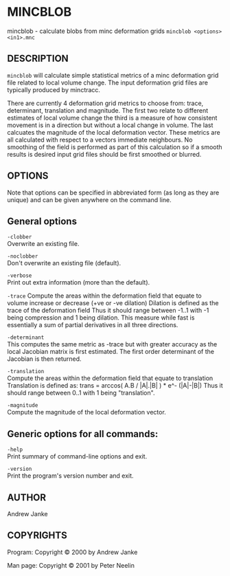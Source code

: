 ---
---
# MINCBLOB

mincblob - calculate blobs from minc deformation grids
`mincblob <options> <in1>.mnc`

## DESCRIPTION

`mincblob` will calculate simple statistical metrics of a minc deformation grid file related to local volume change. The input deformation grid files are typically produced by minctracc.

There are currently 4 deformation grid metrics to choose from: trace, determinant, translation and magnitude. The first two relate to different estimates of local volume change the third is a measure of how consistent movement is in a direction but without a local change in volume. The last calcuates the magnitude of the local deformation vector. These metrics are all calculated with respect to a vectors immediate neighbours. No smoothing of the field is performed as part of this calculation so if a smooth results is desired input grid files should be first smoothed or blurred.

## OPTIONS

Note that options can be specified in abbreviated form (as long as they are unique) and can be given anywhere on the command line.

## General options

`-clobber`  
Overwrite an existing file.

`-noclobber`  
Don't overwrite an existing file (default).

`-verbose`  
Print out extra information (more than the default).

`-trace` Compute the areas within the deformation field that equate to volume increase or decrease (+ve or -ve dilation) Dilation is defined as the trace of the deformation field Thus it should range between -1..1 with -1 being compression and 1 being dilation. This measure while fast is essentially a sum of partial derivatives in all three directions.

`-determinant`  
This computes the same metric as -trace but with greater accuracy as the local Jacobian matrix is first estimated. The first order determinant of the Jacobian is then returned.

`-translation`  
Compute the areas within the deformation field that equate to translation Translation is defined as: trans = arccos( A.B / |A|.|B| ) \* e^- (|A|-|B|) Thus it should range between 0..1 with 1 being "translation".

`-magnitude`  
Compute the magnitude of the local deformation vector.

## Generic options for all commands:

`-help`  
Print summary of command-line options and exit.

`-version`  
Print the program's version number and exit.

## AUTHOR

Andrew Janke

## COPYRIGHTS

Program: Copyright © 2000 by Andrew Janke

Man page: Copyright © 2001 by Peter Neelin
